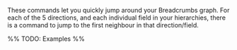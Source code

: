 These commands let you quickly jump around your Breadcrumbs graph. For each of the 5 directions, and each individual field in your hierarchies, there is a command to jump to the first neighbour in that direction/field.

%% TODO: Examples %%
